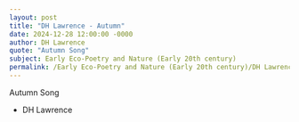 ```yaml
---
layout: post
title: "DH Lawrence - Autumn"
date: 2024-12-28 12:00:00 -0000
author: DH Lawrence
quote: "Autumn Song"
subject: Early Eco-Poetry and Nature (Early 20th century)
permalink: /Early Eco-Poetry and Nature (Early 20th century)/DH Lawrence/DH Lawrence - Autumn
---
```


Autumn Song

- DH Lawrence
